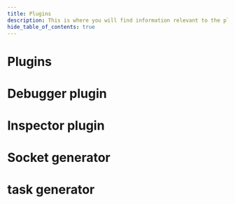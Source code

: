 ```yaml
---
title: Plugins
description: This is where you will find information relevant to the plugin system.
hide_table_of_contents: true
---
```


# Plugins

# Debugger plugin

# Inspector plugin

# Socket generator

# task generator
